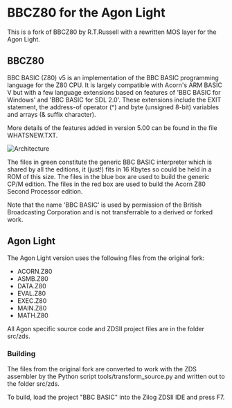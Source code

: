# BBCZ80 for the Agon Light
This is a fork of BBCZ80 by R.T.Russell with a rewritten MOS layer for the Agon Light.

## BBCZ80
BBC BASIC (Z80) v5 is an implementation of the BBC BASIC programming language for the Z80 CPU.
It is largely compatible with Acorn's ARM BASIC V but with a few language extensions based on
features of 'BBC BASIC for Windows' and 'BBC BASIC for SDL 2.0'.  These extensions include the
EXIT statement, the address-of operator (^) and byte (unsigned 8-bit) variables and arrays
(& suffix character).

More details of the features added in version 5.00 can be found in the file WHATSNEW.TXT.

![Architecture](https://www.bbcbasic.co.uk/bbcbasic/z80arch.png)

The files in green constitute the generic BBC BASIC interpreter which is shared by all the
editions, it (just!) fits in 16 Kbytes so could be held in a ROM of this size.  The files in
the blue box are used to build the generic CP/M edition.  The files in the red box are used
to build the Acorn Z80 Second Processor edition.

Note that the name 'BBC BASIC' is used by permission of the British Broadcasting Corporation
and is not transferrable to a derived or forked work.

## Agon Light
The Agon Light version uses the following files from the original fork:

- ACORN.Z80
- ASMB.Z80
- DATA.Z80
- EVAL.Z80
- EXEC.Z80
- MAIN.Z80
- MATH.Z80

All Agon specific source code and ZDSII project files are in the folder src/zds.

### Building

The files from the original fork are converted to work with the ZDS assembler by the Python script tools/transform_source.py
and written out to the folder src/zds.

To build, load the project "BBC BASIC" into the Zilog ZDSII IDE and press F7.